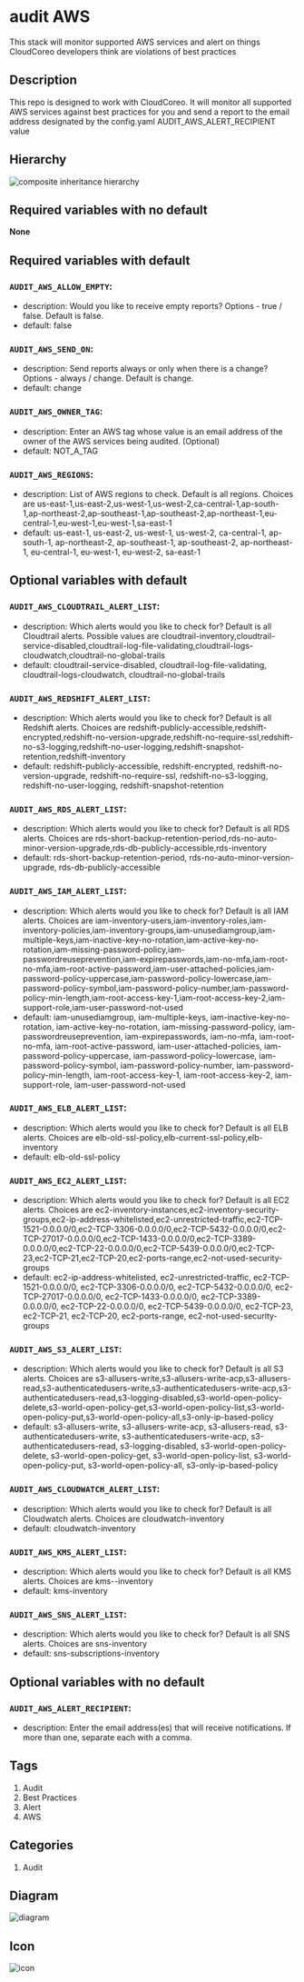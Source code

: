 audit AWS
============================
This stack will monitor supported AWS services and alert on things CloudCoreo developers think are violations of best practices


## Description
This repo is designed to work with CloudCoreo. It will monitor all supported AWS services against best practices for you and send a report to the email address designated by the config.yaml AUDIT&#95;AWS&#95;ALERT&#95;RECIPIENT value


## Hierarchy
![composite inheritance hierarchy](https://raw.githubusercontent.com/CloudCoreo/audit-aws/master/images/hierarchy.png "composite inheritance hierarchy")



## Required variables with no default

**None**


## Required variables with default

### `AUDIT_AWS_ALLOW_EMPTY`:
  * description: Would you like to receive empty reports? Options - true / false. Default is false.
  * default: false

### `AUDIT_AWS_SEND_ON`:
  * description: Send reports always or only when there is a change? Options - always / change. Default is change.
  * default: change

### `AUDIT_AWS_OWNER_TAG`:
  * description: Enter an AWS tag whose value is an email address of the owner of the AWS services being audited. (Optional)
  * default: NOT_A_TAG

### `AUDIT_AWS_REGIONS`:
  * description: List of AWS regions to check. Default is all regions. Choices are us-east-1,us-east-2,us-west-1,us-west-2,ca-central-1,ap-south-1,ap-northeast-2,ap-southeast-1,ap-southeast-2,ap-northeast-1,eu-central-1,eu-west-1,eu-west-1,sa-east-1
  * default: us-east-1, us-east-2, us-west-1, us-west-2, ca-central-1, ap-south-1, ap-northeast-2, ap-southeast-1, ap-southeast-2, ap-northeast-1, eu-central-1, eu-west-1, eu-west-2, sa-east-1


## Optional variables with default

### `AUDIT_AWS_CLOUDTRAIL_ALERT_LIST`:
  * description: Which alerts would you like to check for? Default is all Cloudtrail alerts. Possible values are cloudtrail-inventory,cloudtrail-service-disabled,cloudtrail-log-file-validating,cloudtrail-logs-cloudwatch,cloudtrail-no-global-trails
  * default: cloudtrail-service-disabled, cloudtrail-log-file-validating, cloudtrail-logs-cloudwatch, cloudtrail-no-global-trails

### `AUDIT_AWS_REDSHIFT_ALERT_LIST`:
  * description: Which alerts would you like to check for? Default is all Redshift alerts. Choices are redshift-publicly-accessible,redshift-encrypted,redshift-no-version-upgrade,redshift-no-require-ssl,redshift-no-s3-logging,redshift-no-user-logging,redshift-snapshot-retention,redshift-inventory
  * default: redshift-publicly-accessible, redshift-encrypted, redshift-no-version-upgrade, redshift-no-require-ssl, redshift-no-s3-logging, redshift-no-user-logging, redshift-snapshot-retention

### `AUDIT_AWS_RDS_ALERT_LIST`:
  * description: Which alerts would you like to check for? Default is all RDS alerts. Choices are rds-short-backup-retention-period,rds-no-auto-minor-version-upgrade,rds-db-publicly-accessible,rds-inventory
  * default: rds-short-backup-retention-period, rds-no-auto-minor-version-upgrade, rds-db-publicly-accessible

### `AUDIT_AWS_IAM_ALERT_LIST`:
  * description: Which alerts would you like to check for? Default is all IAM alerts. Choices are iam-inventory-users,iam-inventory-roles,iam-inventory-policies,iam-inventory-groups,iam-unusediamgroup,iam-multiple-keys,iam-inactive-key-no-rotation,iam-active-key-no-rotation,iam-missing-password-policy,iam-passwordreuseprevention,iam-expirepasswords,iam-no-mfa,iam-root-no-mfa,iam-root-active-password,iam-user-attached-policies,iam-password-policy-uppercase,iam-password-policy-lowercase,iam-password-policy-symbol,iam-password-policy-number,iam-password-policy-min-length,iam-root-access-key-1,iam-root-access-key-2,iam-support-role,iam-user-password-not-used
  * default: iam-unusediamgroup, iam-multiple-keys, iam-inactive-key-no-rotation, iam-active-key-no-rotation, iam-missing-password-policy, iam-passwordreuseprevention, iam-expirepasswords, iam-no-mfa, iam-root-no-mfa, iam-root-active-password, iam-user-attached-policies, iam-password-policy-uppercase, iam-password-policy-lowercase, iam-password-policy-symbol, iam-password-policy-number, iam-password-policy-min-length, iam-root-access-key-1, iam-root-access-key-2, iam-support-role, iam-user-password-not-used

### `AUDIT_AWS_ELB_ALERT_LIST`:
  * description: Which alerts would you like to check for? Default is all ELB alerts. Choices are elb-old-ssl-policy,elb-current-ssl-policy,elb-inventory
  * default: elb-old-ssl-policy

### `AUDIT_AWS_EC2_ALERT_LIST`:
  * description: Which alerts would you like to check for? Default is all EC2 alerts. Choices are ec2-inventory-instances,ec2-inventory-security-groups,ec2-ip-address-whitelisted,ec2-unrestricted-traffic,ec2-TCP-1521-0.0.0.0/0,ec2-TCP-3306-0.0.0.0/0,ec2-TCP-5432-0.0.0.0/0,ec2-TCP-27017-0.0.0.0/0,ec2-TCP-1433-0.0.0.0/0,ec2-TCP-3389-0.0.0.0/0,ec2-TCP-22-0.0.0.0/0,ec2-TCP-5439-0.0.0.0/0,ec2-TCP-23,ec2-TCP-21,ec2-TCP-20,ec2-ports-range,ec2-not-used-security-groups
  * default: ec2-ip-address-whitelisted, ec2-unrestricted-traffic, ec2-TCP-1521-0.0.0.0/0, ec2-TCP-3306-0.0.0.0/0, ec2-TCP-5432-0.0.0.0/0, ec2-TCP-27017-0.0.0.0/0, ec2-TCP-1433-0.0.0.0/0, ec2-TCP-3389-0.0.0.0/0, ec2-TCP-22-0.0.0.0/0, ec2-TCP-5439-0.0.0.0/0, ec2-TCP-23, ec2-TCP-21, ec2-TCP-20, ec2-ports-range, ec2-not-used-security-groups

### `AUDIT_AWS_S3_ALERT_LIST`:
  * description: Which alerts would you like to check for? Default is all S3 alerts. Choices are s3-allusers-write,s3-allusers-write-acp,s3-allusers-read,s3-authenticatedusers-write,s3-authenticatedusers-write-acp,s3-authenticatedusers-read,s3-logging-disabled,s3-world-open-policy-delete,s3-world-open-policy-get,s3-world-open-policy-list,s3-world-open-policy-put,s3-world-open-policy-all,s3-only-ip-based-policy
  * default: s3-allusers-write, s3-allusers-write-acp, s3-allusers-read, s3-authenticatedusers-write, s3-authenticatedusers-write-acp, s3-authenticatedusers-read, s3-logging-disabled, s3-world-open-policy-delete, s3-world-open-policy-get, s3-world-open-policy-list, s3-world-open-policy-put, s3-world-open-policy-all, s3-only-ip-based-policy

### `AUDIT_AWS_CLOUDWATCH_ALERT_LIST`:
  * description: Which alerts would you like to check for? Default is all Cloudwatch alerts. Choices are cloudwatch-inventory
  * default: cloudwatch-inventory

### `AUDIT_AWS_KMS_ALERT_LIST`:
  * description: Which alerts would you like to check for? Default is all KMS alerts. Choices are kms--inventory
  * default: kms-inventory

### `AUDIT_AWS_SNS_ALERT_LIST`:
  * description: Which alerts would you like to check for? Default is all SNS alerts. Choices are sns-inventory
  * default: sns-subscriptions-inventory


## Optional variables with no default

### `AUDIT_AWS_ALERT_RECIPIENT`:
  * description: Enter the email address(es) that will receive notifications. If more than one, separate each with a comma.

## Tags
1. Audit
1. Best Practices
1. Alert
1. AWS


## Categories
1. Audit


## Diagram
![diagram](https://raw.githubusercontent.com/CloudCoreo/audit-aws/master/images/diagram.png "diagram")


## Icon
![icon](https://raw.githubusercontent.com/CloudCoreo/audit-aws/master/images/icon.png "icon")

